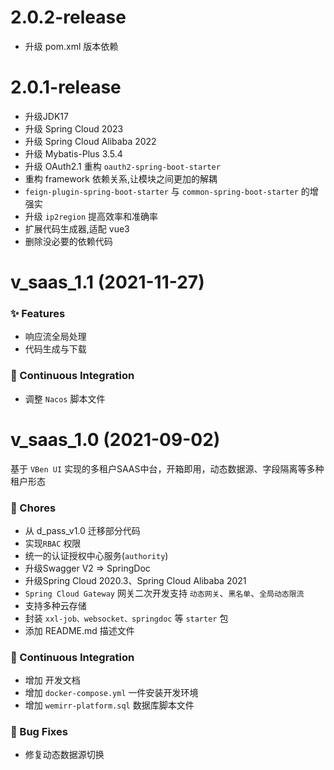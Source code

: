 # 2.0.2-release

- 升级 pom.xml 版本依赖



# 2.0.1-release

- 升级JDK17
- 升级 Spring Cloud 2023
- 升级 Spring Cloud Alibaba 2022
- 升级 Mybatis-Plus 3.5.4
- 升级 OAuth2.1 重构 `oauth2-spring-boot-starter`
- 重构 framework 依赖关系,让模块之间更加的解耦
- `feign-plugin-spring-boot-starter`  与 `common-spring-boot-starter` 的增强实
- 升级 `ip2region` 提高效率和准确率
- 扩展代码生成器,适配 vue3
- 删除没必要的依赖代码

# v_saas_1.1 (2021-11-27)

### ✨ Features

- 响应流全局处理
- 代码生成与下载

### 🔧 Continuous Integration

- 调整 `Nacos` 脚本文件

# v_saas_1.0 (2021-09-02)

基于 `VBen UI` 实现的多租户SAAS中台，开箱即用，动态数据源、字段隔离等多种租户形态

### 🎫 Chores

- 从 d_pass_v1.0 迁移部分代码
- 实现`RBAC` 权限
- 统一的认证授权中心服务(`authority`)
- 升级Swagger V2 => SpringDoc 
- 升级Spring Cloud 2020.3、Spring Cloud Alibaba 2021
- `Spring Cloud Gateway` 网关二次开发支持 `动态网关`、`黑名单`、`全局动态限流`
- 支持多种云存储
- 封装 `xxl-job、websocket、springdoc` 等 `starter` 包
- 添加 README.md 描述文件

### 🔧 Continuous Integration

- 增加 开发文档
- 增加 `docker-compose.yml` 一件安装开发环境
- 增加 `wemirr-platform.sql` 数据库脚本文件

### 🐛 Bug Fixes

- 修复动态数据源切换
